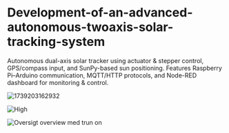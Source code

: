 # Development-of-an-advanced-autonomous-twoaxis-solar-tracking-system
Autonomous dual-axis solar tracker using actuator &amp; stepper control, GPS/compass input, and SunPy-based sun positioning. Features Raspberry Pi–Arduino communication, MQTT/HTTP protocols, and Node-RED dashboard for monitoring &amp; control.

![1739203162932](https://github.com/user-attachments/assets/18fc3c99-fcf5-427c-ac71-d5c0f5a99bb2)

![High](https://github.com/user-attachments/assets/0838fa04-7584-4766-96a2-39260b3518dc)


![Oversigt overview med trun on](https://github.com/user-attachments/assets/ffadf97d-d8f7-41ee-bcbc-125c76575e87)





